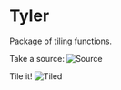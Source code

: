 Tyler
=====

Package of tiling functions.

Take a source:
![Source](Tyler/raw/master/examples/Tyler.png)

Tile it!
![Tiled](Tyler/raw/master/exampels/TylerTiled.png)
